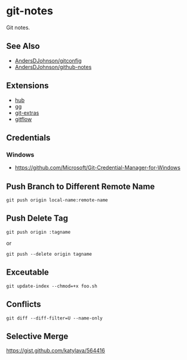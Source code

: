 # git-notes
Git notes.

## See Also

* [AndersDJohnson/gitconfig](https://github.com/AndersDJohnson/gitconfig)
* [AndersDJohnson/github-notes](https://github.com/AndersDJohnson/github-notes)

## Extensions
* [hub](https://github.com/github/hub)
* [gg](https://github.com/qw3rtman/gg)
* [git-extras](https://github.com/tj/git-extras)
* [gitflow](https://github.com/nvie/gitflow)

## Credentials
### Windows
* https://github.com/Microsoft/Git-Credential-Manager-for-Windows

## Push Branch to Different Remote Name

```
git push origin local-name:remote-name
```

## Push Delete Tag

```
git push origin :tagname
```

or

```
git push --delete origin tagname
```

## Exceutable

```
git update-index --chmod=+x foo.sh
```

## Conflicts

```
git diff --diff-filter=U --name-only
```

## Selective Merge

https://gist.github.com/katylava/564416
